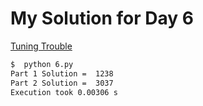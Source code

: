 # My Solution for Day 6

[Tuning Trouble](https://adventofcode.com/2022/day/6)
```bash
$  python 6.py
Part 1 Solution =  1238
Part 2 Solution =  3037
Execution took 0.00306 s
```